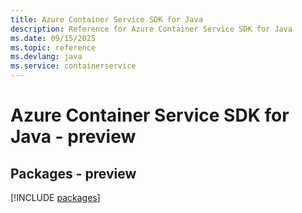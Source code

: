 ```yaml
---
title: Azure Container Service SDK for Java
description: Reference for Azure Container Service SDK for Java
ms.date: 09/15/2025
ms.topic: reference
ms.devlang: java
ms.service: containerservice
---
```

# Azure Container Service SDK for Java - preview
## Packages - preview
[!INCLUDE [packages](container-service-index.md)]